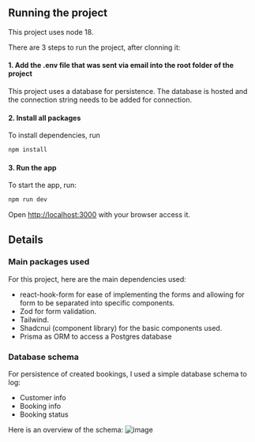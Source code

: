 ## Running the project

This project uses node 18.

There are 3 steps to run the project, after clonning it: 

#### 1. Add the .env file that was sent via email into the root folder of the project

This project uses a database for persistence. The database is hosted and the connection string needs to be added for connection. 

#### 2. Install all packages

To install dependencies, run 

```bash
npm install
```

#### 3. Run the app

To start the app, run:

```bash
npm run dev
```

Open [http://localhost:3000](http://localhost:3000) with your browser access it.

## Details

### Main packages used

For this project, here are the main dependencies used:
- react-hook-form for ease of implementing the forms and allowing for form to be separated into specific components.
- Zod for form validation.
- Tailwind.
- Shadcnui (component library) for the basic components used.
- Prisma as ORM to access a Postgres database

### Database schema

For persistence of created bookings, I used a simple database schema to log:
- Customer info
- Booking info
- Booking status

Here is an overview of the schema:
![image](https://github.com/JoaoTareco/bounce/assets/148398041/c4f52952-b810-4256-a91e-2e5b1a2599e3)
